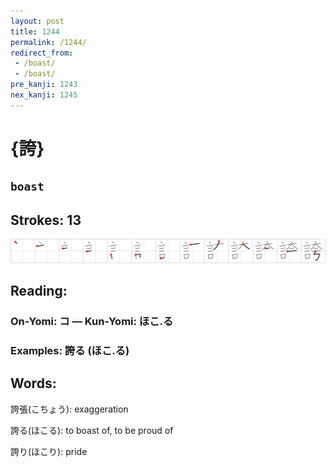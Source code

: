 ```yaml
---
layout: post
title: 1244
permalink: /1244/
redirect_from:
 - /boast/
 - /boast/
pre_kanji: 1243
nex_kanji: 1245
---
```


# {誇}

## `boast`

## Strokes: 13

<div class="stroke"><img src="../images/E8AA87.png" /></div>

## Reading:

### On-Yomi: コ &mdash; Kun-Yomi: ほこ.る

### Examples: 誇る (ほこ.る)

## Words:

誇張(こちょう): exaggeration

誇る(ほこる): to boast of, to be proud of

誇り(ほこり): pride
